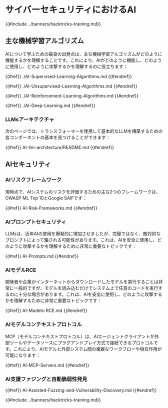 # サイバーセキュリティにおけるAI

{{#include ../banners/hacktricks-training.md}}

## 主な機械学習アルゴリズム

AIについて学ぶための最良の出発点は、主な機械学習アルゴリズムがどのように機能するかを理解することです。これにより、AIがどのように機能し、どのように使用し、どのように攻撃するかを理解するのに役立ちます：

{{#ref}}
./AI-Supervised-Learning-Algorithms.md
{{#endref}}

{{#ref}}
./AI-Unsupervised-Learning-Algorithms.md
{{#endref}}

{{#ref}}
./AI-Reinforcement-Learning-Algorithms.md
{{#endref}}

{{#ref}}
./AI-Deep-Learning.md
{{#endref}}

### LLMsアーキテクチャ

次のページでは、トランスフォーマーを使用して基本的なLLMを構築するための各コンポーネントの基本を見つけることができます：

{{#ref}}
AI-llm-architecture/README.md
{{#endref}}

## AIセキュリティ

### AIリスクフレームワーク

現時点で、AIシステムのリスクを評価するための主な2つのフレームワークは、OWASP ML Top 10とGoogle SAIFです：

{{#ref}}
AI-Risk-Frameworks.md
{{#endref}}

### AIプロンプトセキュリティ

LLMsは、近年AIの使用を爆発的に増加させましたが、完璧ではなく、敵対的なプロンプトによって騙される可能性があります。これは、AIを安全に使用し、どのように攻撃するかを理解するために非常に重要なトピックです：

{{#ref}}
AI-Prompts.md
{{#endref}}

### AIモデルRCE

開発者や企業がインターネットからダウンロードしたモデルを実行することは非常に一般的ですが、モデルを読み込むだけでシステム上で任意のコードを実行するのに十分な場合があります。これは、AIを安全に使用し、どのように攻撃するかを理解するために非常に重要なトピックです：

{{#ref}}
AI-Models-RCE.md
{{#endref}}

### AIモデルコンテキストプロトコル

MCP（モデルコンテキストプロトコル）は、AIエージェントクライアントが外部ツールやデータソースにプラグアンドプレイ方式で接続できるプロトコルです。これにより、AIモデルと外部システム間の複雑なワークフローや相互作用が可能になります：

{{#ref}}
AI-MCP-Servers.md
{{#endref}}

### AI支援ファジングと自動脆弱性発見

{{#ref}}
AI-Assisted-Fuzzing-and-Vulnerability-Discovery.md
{{#endref}}

{{#include ../banners/hacktricks-training.md}}

